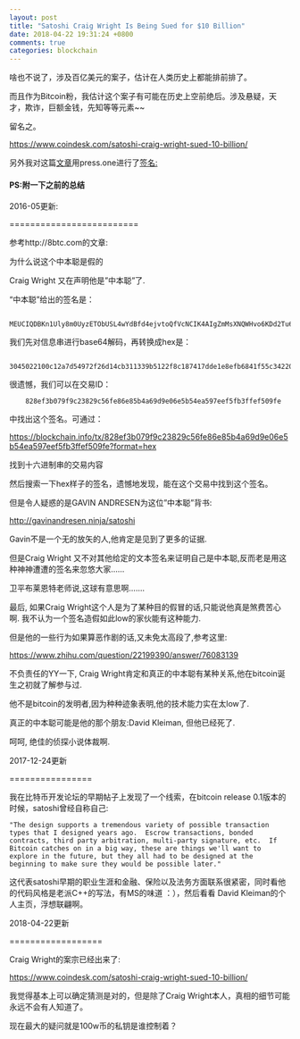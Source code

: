 ```yaml
---
layout: post
title: "Satoshi Craig Wright Is Being Sued for $10 Billion"
date: 2018-04-22 19:31:24 +0800
comments: true
categories: blockchain
---
```


啥也不说了，涉及百亿美元的案子，估计在人类历史上都能排前排了。

而且作为Bitcoin粉，我估计这个案子有可能在历史上空前绝后。涉及悬疑，天才，欺诈，巨额金钱，先知等等元素~~

留名之。


https://www.coindesk.com/satoshi-craig-wright-sued-10-billion/

另外我对这篇[文章](http://happy123.me/blog/2018/04/22/satoshi-craig-wright-is-being-sued-for-10-dollars-billion/)用press.one进行了[签名:](https://press.one/file/v?s=60db2f3ea40a25d28781c900af248523eb3c17024ce3ca18a42433035aff55524e4b2df76cfcef1466d38c4e23e4ab770d42359835b66d159cd5dd5099e0be260&h=a93f5a68189ff4a9b14d9e592c4dd0a8a1b649d0191b58740d93ce10c0d055ec&a=7e32e3deba87efcd35bc6d1ab355d85c50aa60bd&v=2&f=P1)

<!-- more -->

#### PS:附一下之前的总结

2016-05更新:

=========================

参考http://8btc.com的文章:

为什么说这个中本聪是假的



Craig Wright 又在声明他是”中本聪”了.

“中本聪”给出的签名是：


```
    MEUCIQDBKn1Uly8m0UyzETObUSL4wYdBfd4ejvtoQfVcNCIK4AIgZmMsXNQWHvo6KDd2Tu6euEl13VTC3ihl6XUlhcU+fM4=

```

我们先对信息串进行base64解码，再转换成hex是：


```
    3045022100c12a7d54972f26d14cb311339b5122f8c187417dde1e8efb6841f55c34220ae0022066632c5cd4161efa3a2837764eee9eb84975dd54c2de2865e9752585c53e7cce

```

很遗憾，我们可以在交易ID：



```
    828ef3b079f9c23829c56fe86e85b4a69d9e06e5b54ea597eef5fb3ffef509fe

```

中找出这个签名。可通过：

https://blockchain.info/tx/828ef3b079f9c23829c56fe86e85b4a69d9e06e5b54ea597eef5fb3ffef509fe?format=hex

找到十六进制串的交易内容

然后搜索一下hex样子的签名，遗憾地发现，能在这个交易中找到这个签名。





但是令人疑惑的是GAVIN ANDRESEN为这位”中本聪”背书:

http://gavinandresen.ninja/satoshi


Gavin不是一个无的放矢的人,他肯定是见到了更多的证据.


但是Craig Wright 又不对其他给定的文本签名来证明自己是中本聪,反而老是用这种神神遭遭的签名来忽悠大家……


卫平布莱恩特老师说,这球有意思啊…….


最后, 如果Craig Wright这个人是为了某种目的假冒的话,只能说他真是煞费苦心啊. 我不认为一个签名造假如此low的家伙能有这种能力.


但是他的一些行为如果算恶作剧的话,又未免太高段了,参考这里:

https://www.zhihu.com/question/22199390/answer/76083139


不负责任的YY一下, Craig Wright肯定和真正的中本聪有某种关系,他在bitcoin诞生之初就了解参与过.



他不是bitcoin的发明者,因为种种迹象表明,他的技术能力实在太low了.



真正的中本聪可能是他的那个朋友:David Kleiman, 但他已经死了.



呵呵, 绝佳的侦探小说体裁啊.



2017-12-24更新

================

我在比特币开发论坛的早期帖子上发现了一个线索，在bitcoin release 0.1版本的时候，satoshi曾经自称自己:


    "The design supports a tremendous variety of possible transaction types that I designed years ago.  Escrow transactions, bonded contracts, third party arbitration, multi-party signature, etc.  If Bitcoin catches on in a big way, these are things we'll want to explore in the future, but they all had to be designed at the beginning to make sure they would be possible later."


这代表satoshi早期的职业生涯和金融、保险以及法务方面联系很紧密，同时看他的代码风格是老派C++的写法，有MS的味道 ：），然后看看 David Kleiman的个人主页，浮想联翩啊。



2018-04-22更新

==================

Craig Wright的案宗已经出来了:


https://www.coindesk.com/satoshi-craig-wright-sued-10-billion/

我觉得基本上可以确定猜测是对的，但是除了Craig Wright本人，真相的细节可能永远不会有人知道了。

现在最大的疑问就是100w币的私钥是谁控制着？
